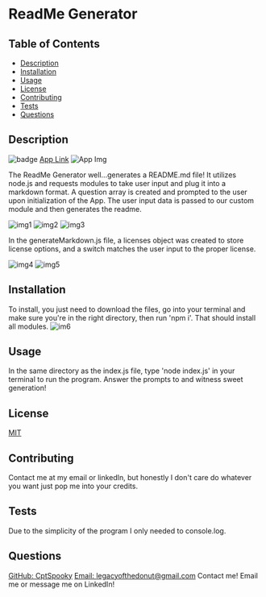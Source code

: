 # ReadMe Generator

  ## Table of Contents
  - [Description](#Description)
  - [Installation](#Installation)
  - [Usage](#Usage)
  - [License](#License)
  - [Contributing](#Contributing)
  - [Tests](#Tests)
  - [Questions](#Questions)

  ## Description
  ![badge](https://img.shields.io/badge/License-MIT-yellow.svg)
  [App Link](https://github.com/CptSpooky/ReadMeGenerator)
  ![App Img](https://user-images.githubusercontent.com/66426144/90993352-8fd79180-e582-11ea-9228-1f69c7442e96.png)

  The ReadMe Generator well...generates a README.md file! It utilizes node.js and requests modules to take user input and plug it into a markdown format. A question array is created and prompted to the user upon initialization of the App. The user input data is passed to our custom module and then generates the readme. 

  ![img1](https://user-images.githubusercontent.com/66426144/90992794-f8713f00-e57f-11ea-95b5-b4428298fbd5.png) 
  ![img2](https://user-images.githubusercontent.com/66426144/90992805-0a52e200-e580-11ea-8a7b-4342426e5a5a.png) 
  ![img3](https://user-images.githubusercontent.com/66426144/90992838-2787b080-e580-11ea-9a34-3179d1d6ed55.png) 

  In the generateMarkdown.js file, a licenses object was created to store license options, and a switch matches the user input to the proper license. 

  ![img4](https://user-images.githubusercontent.com/66426144/90992852-38382680-e580-11ea-96ae-18f095acfb08.png)
  ![img5](https://user-images.githubusercontent.com/66426144/90992975-e0e68600-e580-11ea-8583-ee8ad126605b.png)

  ## Installation
  To install, you just need to download the files, go into your terminal and make sure you're in the right directory, then run 'npm i'. That should install all modules. 
  ![im6](https://user-images.githubusercontent.com/66426144/90993037-40dd2c80-e581-11ea-9ec7-691d71531c43.png)

  ## Usage
  In the same directory as the index.js file, type 'node index.js' in your terminal to run the program. Answer the prompts to and witness sweet generation!

  ## License
  [MIT](https://opensource.org/licenses/MIT)

  ## Contributing
  Contact me at my email or linkedIn, but honestly I don't care do whatever you want just pop me into your credits. 

  ## Tests
  Due to the simplicity of the program I only needed to console.log. 

  ## Questions
  [GitHub: CptSpooky](https://github.com/CptSpooky)
  [Email: legacyofthedonut@gmail.com](legacyofthedonut@gmail.com)
  Contact me! Email me or message me on LinkedIn!

  